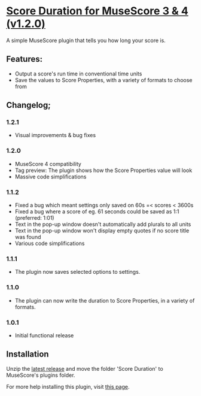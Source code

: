 # [Score Duration for MuseScore 3 & 4 (v1.2.0)](https://musescore.org/en/project/score-duration)
A simple MuseScore plugin that tells you how long your score is.

## Features:
 - Output a score's run time in conventional time units
 - Save the values to Score Properties, with a variety of formats to choose from

## Changelog;
### 1.2.1
- Visual improvements & bug fixes
### 1.2.0
- MuseScore 4 compatibility
- Tag preview: The plugin shows how the Score Properties value will look
- Massive code simplifications
### 1.1.2
- Fixed a bug which meant settings only saved on 60s =< scores < 3600s
- Fixed a bug where a score of eg. 61 seconds could be saved as 1:1 (preferred: 1:01)
- Text in the pop-up window doesn't automatically add plurals to all units
- Text in the pop-up window won't display empty quotes if no score title was found
- Various code simplifications
### 1.1.1
- The plugin now saves selected options to settings.
### 1.1.0
- The plugin can now write the duration to Score Properties, in a variety of formats.
### 1.0.1
- Initial functional release

## Installation
Unzip the [latest release](https://github.com/XiaoMigros/msc-score-duration/releases/latest) and move the folder 'Score Duration' to MuseScore's plugins folder.

For more help installing this plugin, visit [this page](https://musescore.org/en/handbook/3/plugins#installation).
